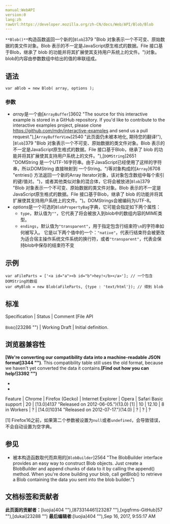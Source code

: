 ```yaml
---
manual:WebAPI
version:0
lang:zh
rawUrl:https://developer.mozilla.org/zh-CN/docs/Web/API/Blob/Blob
---
```






`**Blob()**`构造函数返回一个新的[`Blob`]379 "Blob 对象表示一个不可变、原始数据的类文件对象。Blob 表示的不一定是JavaScript原生格式的数据。File 接口基于Blob，继承了 blob 的功能并将其扩展使其支持用户系统上的文件。")对象。 blob的内容由参数数组中给出的值的串联组成。


## 语法<a name="语法"></a>

```
var aBlob = new Blob( array, options );

```

### 参数<a name="参数"></a>

* <em>array</em>是一个由[`ArrayBuffer`]3602 "The source for this interactive example is stored in a GitHub repository. If you'd like to contribute to the interactive examples project, please clone https://github.com/mdn/interactive-examples and send us a pull request."),[`ArrayBufferView`]2540 "此页面仍未被本地化, 期待您的翻译!"),[`Blob`]379 "Blob 对象表示一个不可变、原始数据的类文件对象。Blob 表示的不一定是JavaScript原生格式的数据。File 接口基于Blob，继承了 blob 的功能并将其扩展使其支持用户系统上的文件。"),[`DOMString`]2651 "DOMString 是一个UTF-16字符串。由于JavaScript已经使用了这样的字符串，所以DOMString 直接映射到 一个String。")等对象构成的[`Array`]6708 "entries() 方法返回一个新的Array Iterator对象，该对象包含数组中每个索引的键/值对。")，或者其他类似对象的混合体，它将会被放进[`Blob`]379 "Blob 对象表示一个不可变、原始数据的类文件对象。Blob 表示的不一定是JavaScript原生格式的数据。File 接口基于Blob，继承了 blob 的功能并将其扩展使其支持用户系统上的文件。")。DOMStrings会被编码为UTF-8。
* <em>option</em><em>s</em>是一个可选的`BlobPropertyBag`字典，它可能会指定如下两个属性：
	* `type`，默认值为`""`，它代表了将会被放入到blob中的数组内容的MIME类型。
	* `endings`，默认值为`"transparent"`，用于指定包含行结束符`\n`的字符串如何被写入。 它是以下两个值中的一个：`"native"`，代表行结束符会被更改为适合宿主操作系统文件系统的换行符，或者`"transparent"`，代表会保持blob中保存的结束符不变<i></i>

## 示例<a name="示例"></a>

```
var aFileParts = ['<a id="a"><b id="b">hey!</b></a>']; // 一个包含DOMString的数组
var oMyBlob = new Blob(aFileParts, {type : 'text/html'}); // 得到 blob
```

## 标准<a name="Specification"></a>
Specification | Status | Comment 
[File API<br></br><small>Blob()</small>]23286 "") | Working Draft | Initial definition. 


## 浏览器兼容性<a name="浏览器兼容性"></a>


**[We&#39;re converting our compatibility data into a machine-readable JSON format]3344 "")**. This compatibility table still uses the old format, because we haven&#39;t yet converted the data it contains.**[Find out how you can help!]3392 "")**


* 
* 
Feature | Chrome | Firefox (Gecko) | Internet Explorer | Opera | Safari 
Basic support | 20 | [13.0]4137 "Released on 2012-06-05.")(13.0) [1] | 10 | 12.10 | 8 
in Workers | ? | [14.0]10314 "Released on 2012-07-17.")(14.0) | ? | ? | ? 





[1] Firefox16之前，如果第二个参数被设置为`null`或者`undefined`，会导致错误，不会自动设置为空字典。


## 参见<a name="参见"></a>

* 被本构造函数取代而弃用的[`BlobBuilder`]2564 "The BlobBuilder interface provides an easy way to construct Blob objects. Just create a BlobBuilder and append chunks of data to it by calling the append() method. When you're done building your blob, call getBlob() to retrieve a Blob containing the data you sent into the blob builder.")







## 文档标签和贡献者
**此页面的贡献者：**[luojia]404 ""),[873314461]23287 ""),[xgqfrms-GitHub]57 ""),[dukai]23288 "")
**最后编辑者:**[luojia]404 ""),<time>Sep 16, 2017, 9:55:17 AM</time>


